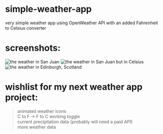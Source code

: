 # simple-weather-app
very simple weather app using OpenWeather API with an added Fahrenheit to Celsius converter

# screenshots:
![the weather in San Juan](https://github.com/frailuie/simple-weather-app/assets/147780973/e7ac40d8-2da7-41e1-84b1-528f1fdccfad)
![the weather in San Juan but in Celsius](https://github.com/frailuie/simple-weather-app/assets/147780973/b0b92cb9-1373-489e-adcf-29848479f56b)
![the weather in Edinburgh, Scotland]((https://github.com/frailuie/simple-weather-app/assets/147780973/145b004e-4d5c-40da-a2f4-405bdaeaafeb))


# wishlist for my next weather app project:
>animated weather icons\
>C to F -> F to C working toggle\
>current precipitation data (probably will need a paid API)\
>more weather data

